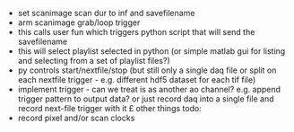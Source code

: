 - set scanimage scan dur to inf and savefilename
- arm scanimage grab/loop trigger
- this calls user fun which triggers python script that will send the savefilename
- this will select playlist selected in python (or simple matlab gui for listing and selecting from a set of playlist files?)
- py controls start/nextfile/stop (but still only a single daq file or split on each nextfile trigger - e.g. different hdf5 dataset for each tif file)
- implement trigger - can we treat is as another ao channel? e.g. append trigger pattern to output data? or just record daq into a single file and record next-file trigger with it
£ other things todo:
- record pixel and/or scan clocks
